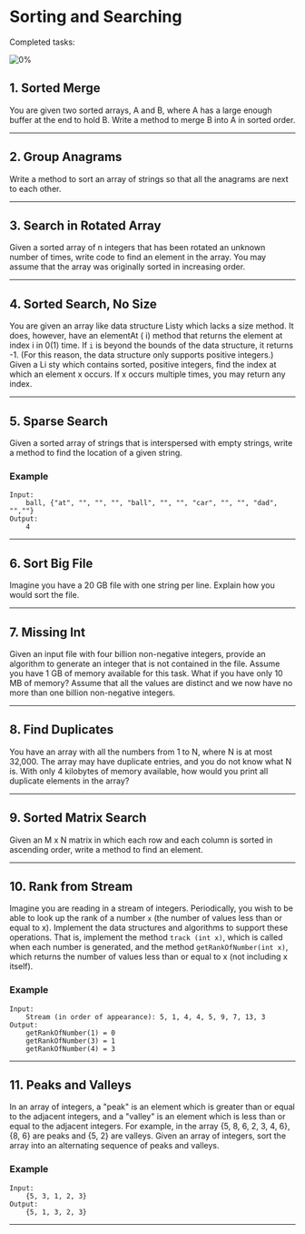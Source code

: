 # Sorting and Searching

Completed tasks:

![0%](https://progress-bar.dev/0)

## 1. Sorted Merge

You are given two sorted arrays, A and B, where A has a large enough buffer at the end to hold B. Write a method to merge B into A in sorted
order.
<hr/>

## 2. Group Anagrams

Write a method to sort an array of strings so that all the anagrams are next to each other.
<hr/>

## 3. Search in Rotated Array

Given a sorted array of n integers that has been rotated an unknown number of times, write code to find an element in the array. You may
assume that the array was originally sorted in increasing order.

<hr/>

## 4. Sorted Search, No Size

You are given an array like data structure Listy which lacks a size method. It does, however, have an elementAt ( i) method that returns the
element at index i in 0(1) time. If `i` is beyond the bounds of the data structure, it returns -1. (For this reason, the data structure only
supports positive integers.) Given a Li sty which contains sorted, positive integers, find the index at which an element x occurs. If x
occurs multiple times, you may return any index.

<hr/>

## 5. Sparse Search

Given a sorted array of strings that is interspersed with empty strings, write a method to find the location of a given string.

### Example

```
Input:
    ball, {"at", "", "", "", "ball", "", "", "car", "", "", "dad", "",""}
Output: 
    4
```

<hr/>

## 6. Sort Big File

Imagine you have a 20 GB file with one string per line. Explain how you would sort the file.

<hr/>

## 7. Missing Int

Given an input file with four billion non-negative integers, provide an algorithm to generate an integer that is not contained in the file.
Assume you have 1 GB of memory available for this task. What if you have only 10 MB of memory? Assume that all the values are distinct and
we now have no more than one billion non-negative integers.

<hr/>

## 8. Find Duplicates

You have an array with all the numbers from 1 to N, where N is at most 32,000. The array may have duplicate entries, and you do not know
what N is. With only 4 kilobytes of memory available, how would you print all duplicate elements in the array?

<hr/>

## 9. Sorted Matrix Search

Given an M x N matrix in which each row and each column is sorted in ascending order, write a method to find an element.

<hr/>

## 10. Rank from Stream

Imagine you are reading in a stream of integers. Periodically, you wish to be able to look up the rank of a number `x` (the number of values
less than or equal to x). Implement the data structures and algorithms to support these operations. That is, implement the method `track
(int x)`, which is called when each number is generated, and the method `getRankOfNumber(int x)`, which returns the number of values less
than or equal to x (not including x itself).

### Example

```
Input:
    Stream (in order of appearance): 5, 1, 4, 4, 5, 9, 7, 13, 3
Output: 
    getRankOfNumber(1) = 0
    getRankOfNumber(3) = 1
    getRankOfNumber(4) = 3
```

<hr/>

## 11. Peaks and Valleys

In an array of integers, a "peak" is an element which is greater than or equal to the adjacent integers, and a "valley" is an element which
is less than or equal to the adjacent integers. For example, in the array {5, 8, 6, 2, 3, 4, 6}, {8, 6} are peaks and {5, 2} are valleys.
Given an array of integers, sort the array into an alternating sequence of peaks and valleys.

### Example

```
Input:
    {5, 3, 1, 2, 3} 
Output: 
    {5, 1, 3, 2, 3} 
```

<hr/>
